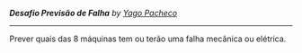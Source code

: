 ***Desafio Previsão de Falha***
*by [Yago Pacheco](https://www.linkedin.com/in/yago-pacheco-de-aquino-958881183/)*

---

Prever quais das 8 máquinas tem ou terão uma falha mecânica ou elétrica.
